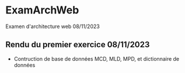 # ExamArchWeb
Examen d'architecture web 08/11/2023

## Rendu du premier exercice 08/11/2023
* Contruction de base de données MCD, MLD, MPD, et dictionnaire de données 